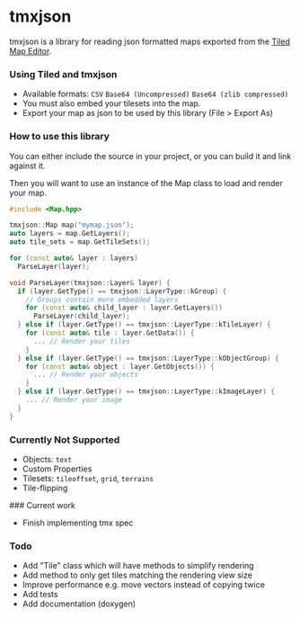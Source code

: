 # tmxjson

tmxjson is a library for reading json formatted maps exported from the [Tiled Map Editor](http://www.mapeditor.org/).

### Using Tiled and tmxjson
- Available formats: `CSV` `Base64 (Uncompressed)` `Base64 (zlib compressed)`
- You must also embed your tilesets into the map.
- Export your map as json to be used by this library (File > Export As)

### How to use this library
You can either include the source in your project, or you can build it and link against it.

Then you will want to use an instance of the Map class to load and render your map.

```CPP
#include <Map.hpp>

tmxjson::Map map("mymap.json");
auto layers = map.GetLayers();
auto tile_sets = map.GetTileSets();

for (const auto& layer : layers)
  ParseLayer(layer);

void ParseLayer(tmxjson::Layer& layer) {
  if (layer.GetType() == tmxjson::LayerType::kGroup) {
    // Groups contain more embedded layers
    for (const auto& child_layer : layer.GetLayers())
      ParseLayer(child_layer);
  } else if (layer.GetType() == tmxjson::LayerType::kTileLayer) {
    for (const auto& tile : layer.GetData()) {
      ... // Render your tiles
    }
  } else if (layer.GetType() == tmxjson::LayerType::kObjectGroup) {
    for (const auto& object : layer.GetObjects()) {
      ... // Render your objects
    }
  } else if (layer.GetType() == tmxjson::LayerType::kImageLayer) {
    ... // Render your image
  }
}
```

### Currently Not Supported
- Objects: `text`
- Custom Properties
- Tilesets: `tileoffset`, `grid`, `terrains`
- Tile-flipping

### Current work
- Finish implementing tmx spec

### Todo
- Add "Tile" class which will have methods to simplify rendering
- Add method to only get tiles matching the rendering view size
- Improve performance e.g. move vectors instead of copying twice
- Add tests
- Add documentation (doxygen)

